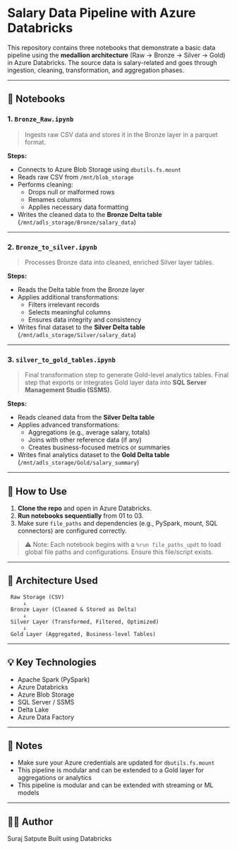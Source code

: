 # Salary Data Pipeline with Azure Databricks

This repository contains three notebooks that demonstrate a basic data pipeline using the **medallion architecture** (Raw → Bronze → Silver → Gold) in Azure Databricks. The source data is salary-related and goes through ingestion, cleaning, transformation, and aggregation phases.

---

## 📘 Notebooks

### 1. `Bronze_Raw.ipynb`
> Ingests raw CSV data and stores it in the Bronze layer in a parquet format.

**Steps:**
- Connects to Azure Blob Storage using `dbutils.fs.mount`
- Reads raw CSV from `/mnt/blob_storage`
- Performs cleaning:
  - Drops null or malformed rows
  - Renames columns
  - Applies necessary data formatting
- Writes the cleaned data to the **Bronze Delta table** (`/mnt/adls_storage/Bronze/salary_data`)

---

### 2. `Bronze_to_silver.ipynb`
> Processes Bronze data into cleaned, enriched Silver layer tables.

**Steps:**
- Reads the Delta table from the Bronze layer
- Applies additional transformations:
  - Filters irrelevant records
  - Selects meaningful columns
  - Ensures data integrity and consistency
- Writes final dataset to the **Silver Delta table** (`/mnt/adls_storage/Silver/salary_data`)

---

### 3. `silver_to_gold_tables.ipynb`
> Final transformation step to generate Gold-level analytics tables. Final step that exports or integrates Gold layer data into **SQL Server Management Studio (SSMS)**.

**Steps:**
- Reads cleaned data from the **Silver Delta table**
- Applies advanced transformations:
  - Aggregations (e.g., average salary, totals)
  - Joins with other reference data (if any)
  - Creates business-focused metrics or summaries
- Writes final analytics dataset to the **Gold Delta table** (`/mnt/adls_storage/Gold/salary_summary`)

---

## 🚀 How to Use

1. **Clone the repo** and open in Azure Databricks.
2. **Run notebooks sequentially** from 01 to 03.
3. Make sure `file_paths` and dependencies (e.g., PySpark, mount, SQL connectors) are configured correctly.

> ⚠️ Note: Each notebook begins with a `%run file_paths_updt` to load global file paths and configurations. Ensure this file/script exists.

---

## 🧱 Architecture Used

```
 Raw Storage (CSV) 
     ↓
 Bronze Layer (Cleaned & Stored as Delta)
     ↓
 Silver Layer (Transformed, Filtered, Optimized)
     ↓
 Gold Layer (Aggregated, Business-level Tables)

```
---


## 💡 Key Technologies

- Apache Spark (PySpark)
- Azure Databricks
- Azure Blob Storage
- SQL Server / SSMS
- Delta Lake
- Azure Data Factory

---

## 📎 Notes
- Make sure your Azure credentials are updated for `dbutils.fs.mount`
- This pipeline is modular and can be extended to a Gold layer for aggregations or analytics
- This pipeline is modular and can be extended with streaming or ML models

---

## 👨‍💻 Author
Suraj Satpute 
Built using Databricks


